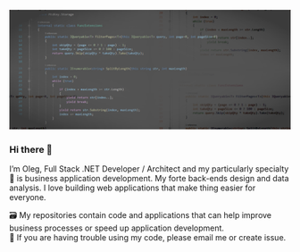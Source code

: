 <p align="center">
  <img src="./.github/codes.png" />
</p>

### Hi there 👋

<!--
**olegbruev/olegbruev** is a ✨ _special_ ✨ repository because its `README.md` (this file) appears on your GitHub profile.

Here are some ideas to get you started:

- 🔭 I’m currently working on ...
- 🌱 I’m currently learning ...
- 👯 I’m looking to collaborate on ...
- 🤔 I’m looking for help with ...
- 💬 Ask me about ...
- 📫 How to reach me: ...
- 😄 Pronouns: ...
- ⚡ Fun fact: ...
-->

I’m Oleg, Full Stack .NET Developer / Architect and my particularly specialty 💼 is business application development. My forte back-ends design and data analysis. I love building web applications that make thing easier for everyone.

🗃️ My repositories contain code and applications that can help improve business processes or speed up application development. 
<br />
💬 If you are having trouble using my code, please email me or create issue.
<br />

